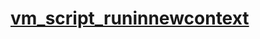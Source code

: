 # [vm_script_runinnewcontext](https://nodejs.org/dist/latest-v14.x/docs/api/vm.html#vm_script_runinnewcontext_contextobject_options)
